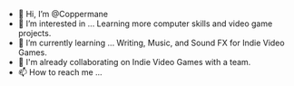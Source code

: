 - 👋 Hi, I’m @Coppermane
- 👀 I’m interested in ... Learning more computer skills and video game projects.
- 🌱 I’m currently learning ... Writing, Music, and Sound FX for Indie Video Games.
- 💞️ I'm already collaborating on Indie Video Games with a team.
- 📫 How to reach me ...

<!---
Coppermane/Coppermane is a ✨ special ✨ repository because its `README.md` (this file) appears on your GitHub profile.
You can click the Preview link to take a look at your changes.
--->
